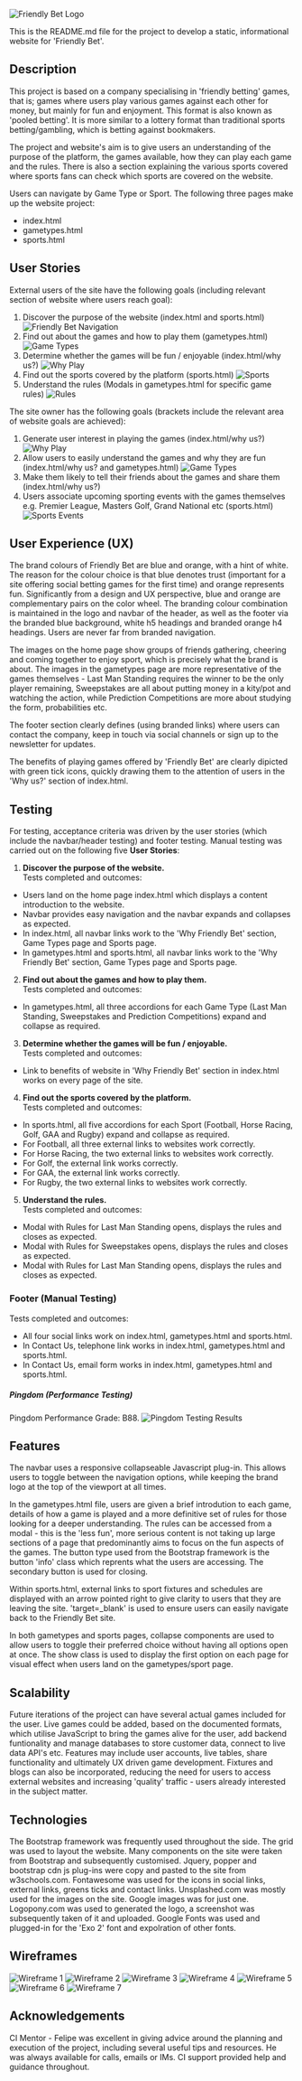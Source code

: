 ![Friendly Bet Logo](https://github.com/RoyoftheRavers/friendly-bet-games-dev/blob/master/assets/images/fblogo1.jpg "Friendly bet Logo")

This is the README.md file for the project to develop a static, informational website for 'Friendly Bet'. 

## Description

This project is based on a company specialising in 'friendly betting' games, that is; games where users play various
games against each other for money, but mainly for fun and enjoyment. This format is also known as 'pooled betting'. 
It is more similar to a lottery format than traditional sports betting/gambling, which is betting against bookmakers.  

The project and website's aim is to give users an understanding of the purpose of the platform, the games available, how 
they can play each game and the rules. There is also a section explaining the various sports covered where sports fans can 
check which sports are covered on the website.    

Users can navigate by Game Type or Sport. The following three pages make up the website project:
 - index.html
 - gametypes.html
 - sports.html

## User Stories

External users of the site have the following goals (including relevant section of website where users reach goal):
1.	Discover the purpose of the website (index.html and sports.html)
    ![Friendly Bet Navigation](\assets\images\USnav1.jpg "Friendly Bet Navigation")
2.	Find out about the games and how to play them (gametypes.html)
    ![Game Types](\assets\images\USgametypes.jpg "Game Types")
3.	Determine whether the games will be fun / enjoyable (index.html/why us?)
    ![Why Play](\assets\images\USwhyplayFBgames.jpg "Why Play")
4.	Find out the sports covered by the platform (sports.html)
    ![Sports](\assets\images\USsports.jpg "Sports")
5.	Understand the rules (Modals in gametypes.html for specific game rules)
    ![Rules](\assets\images\USrules.jpg "Rules")

The site owner has the following goals (brackets include the relevant area of website goals are achieved):
1.	Generate user interest in playing the games (index.html/why us?)
    ![Why Play](\assets\images\USwhyplayFBgames.jpg "Why Play")
2.	Allow users to easily understand the games and why they are fun (index.html/why us? and gametypes.html)
    ![Game Types](\assets\images\USgametypes.jpg "Game Types")
3.	Make them likely to tell their friends about the games and share them (index.html/why us?)
4.	Users associate upcoming sporting events with the games themselves e.g. Premier League, Masters Golf, 
    Grand National etc (sports.html)
    ![Sports Events](\assets\images\USsportseventGN.jpg "Sports Events")


## User Experience (UX)

The brand colours of Friendly Bet are blue and orange, with a hint of white. The reason for the colour choice is 
that blue denotes trust (important for a site offering social betting games for the first time) and orange 
represents fun. Significantly from a design and UX perspective, blue and orange are complementary pairs on the 
color wheel. The branding colour combination is maintained in the logo and navbar of the header, as well as the 
footer via the branded blue background, white h5 headings and branded orange h4 headings. Users are never far
from branded navigation.

The images on the home page show groups of friends gathering, cheering and coming together to enjoy sport, which is precisely
what the brand is about. The images in the gametypes page are more representative of the games themselves - Last Man Standing
requires the winner to be the only player remaining, Sweepstakes are all about putting money in a kity/pot and watching the
action, while Prediction Competitions are more about studying the form, probabilities etc.

The footer section clearly defines (using branded links) where users can contact the company, keep in
touch via social channels or sign up to the newsletter for updates.

The benefits of playing games offered by 'Friendly Bet' are clearly dipicted with green tick icons, quickly drawing them
to the attention of users in the 'Why us?' section of index.html.

## Testing

For testing, acceptance criteria was driven by the user stories (which include the navbar/header testing) and footer testing.
Manual testing was carried out on the following five **User Stories**:

1.	**Discover the purpose of the website.**  <br>
Tests completed and outcomes:  
- Users land on the home page index.html which displays a content introduction to the website.
- Navbar provides easy navigation and the navbar expands and collapses as expected.
- In index.html, all navbar links work to the 'Why Friendly Bet' section, Game Types page and Sports page.
- In gametypes.html and sports.html, all navbar links work to the 'Why Friendly Bet' section, 
Game Types page and Sports page.

2.	**Find out about the games and how to play them.**  <br>
Tests completed and outcomes:
- In gametypes.html, all three accordions for each Game Type (Last Man Standing, Sweepstakes and Prediction Competitions) 
    expand and collapse as required.
    
3.	**Determine whether the games will be fun / enjoyable.**  <br>
Tests completed and outcomes:
- Link to benefits of website in 'Why Friendly Bet' section in index.html works on every page of the site.

4.	**Find out the sports covered by the platform.**  <br>
Tests completed and outcomes:
- In sports.html, all five accordions for each Sport (Football, Horse Racing, Golf, GAA and Rugby) expand 
    and collapse as required.
- For Football, all three external links to websites work correctly.
- For Horse Racing, the two external links to websites work correctly.
- For Golf, the external link works correctly.
- For GAA, the external link works correctly.
- For Rugby, the two external links to websites work correctly.

5.	**Understand the rules.** <br>
Tests completed and outcomes: 
- Modal with Rules for Last Man Standing opens, displays the rules and closes as expected.
- Modal with Rules for Sweepstakes opens, displays the rules and closes as expected.
- Modal with Rules for Last Man Standing opens, displays the rules and closes as expected.

### Footer (Manual Testing)
Tests completed and outcomes:
- All four social links work on index.html, gametypes.html and sports.html.
- In Contact Us, telephone link works in index.html, gametypes.html and sports.html.
- In Contact Us, email form works in index.html, gametypes.html and sports.html.

##### Pingdom (Performance Testing)
Pingdom Performance Grade: B88.
![Pingdom Testing Results](\assets\images\Pingdom%20Test%20Results.jpg "Pingdom Testing Results")

## Features

The navbar uses a responsive collapseable Javascript plug-in. This allows users to toggle between the navigation
options, while keeping the brand logo at the top of the viewport at all times.

In the gametypes.html file, users are given a brief introdution to each game, details of how a game is played
and a more definitive set of rules for those looking for a deeper understanding. The rules can be accessed from 
a modal - this is the 'less fun', more serious content is not taking up large sections of a page that predominantly
aims to focus on the fun aspects of the games. The button type used from the Bootstrap framework is the button
'info' class which reprents what the users are accessing. The secondary button is used for closing.

Within sports.html, external links to sport fixtures and schedules are displayed with an arrow pointed right
to give clarity to users that they are leaving the site. 'target=_blank' is used to ensure users can easily 
navigate back to the Friendly Bet site.

In both gametypes and sports pages, collapse components are used to allow users to toggle their preferred choice without
having all options open at once. The show class is used to display the first option on each page for visual effect when 
users land on the gametypes/sport page.

## Scalability

Future iterations of the project can have several actual games included for the user. Live games could be added, 
based on the documented formats, which utilise JavaScript to bring the games alive for the user, add backend 
funtionality and manage databases to store customer data, connect to live data API's etc. Features may include
user accounts, live tables, share functionality and ultimately UX driven game development. Fixtures and blogs can
also be incorporated, reducing the need for users to access external websites and increasing 'quality' traffic - 
users already interested in the subject matter.


## Technologies

The Bootstrap framework was frequently used throughout the side. The grid was used to layout the website. Many components
on the site were taken from Bootstrap and subsequently customised.
Jquery, popper and bootstrap cdn js plug-ins were copy and pasted to the site from w3schools.com.
Fontawesome was used for the icons in social links, external links, greens ticks and contact links.
Unsplashed.com was mostly used for the images on the site. Google images was for just one.
Logopony.com was used to generated the logo, a screenshot was subsequently taken of it and uploaded.
Google Fonts was used and plugged-in for the 'Exo 2' font and expolration of other fonts.

## Wireframes
![Wireframe 1](\assets\images\Wireframe1.jpg "Wireframe 1")
![Wireframe 2](\assets\images\Wireframe2.jpg "Wireframe 2")
![Wireframe 3](\assets\images\Wireframe3.jpg "Wireframe 3")
![Wireframe 4](\assets\images\Wireframe4.jpg "Wireframe 4")
![Wireframe 5](\assets\images\Wireframe5.jpg "Wireframe 5")
![Wireframe 6](\assets\images\Wireframe6.jpg "Wireframe 6")
![Wireframe 7](\assets\images\Wireframe7.jpg "Wireframe 7")


## Acknowledgements
CI Mentor - Felipe was excellent in giving advice around the planning and execution of the project, including several
useful tips and resources. He was always available for calls, emails or IMs. CI support provided help and guidance throughout.

